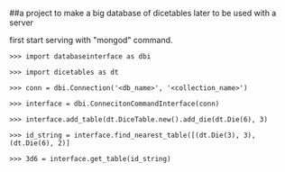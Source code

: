 ##a project to make a big database of dicetables later to be used with a server

first start serving with "mongod" command.

```
>>> import databaseinterface as dbi

>>> import dicetables as dt

>>> conn = dbi.Connection('<db_name>', '<collection_name>')

>>> interface = dbi.ConnecitonCommandInterface(conn)

>>> interface.add_table(dt.DiceTable.new().add_die(dt.Die(6), 3)

>>> id_string = interface.find_nearest_table([(dt.Die(3), 3), (dt.Die(6), 2)]

>>> 3d6 = interface.get_table(id_string)
```
